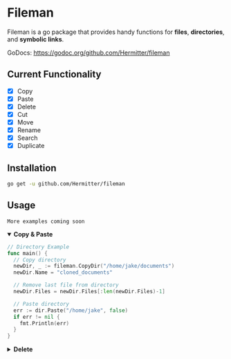 # Fileman

Fileman is a go package that provides handy functions for **files**, **directories**, and **symbolic links**.

GoDocs: https://godoc.org/github.com/Hermitter/fileman

## Current Functionality
- [x] Copy
- [x] Paste
- [x] Delete
- [x] Cut
- [x] Move
- [x] Rename
- [x] Search
- [x] Duplicate

## Installation
```bash
go get -u github.com/Hermitter/fileman
```

## Usage
`More examples coming soon`
<details open>
<summary><b>Copy & Paste</b></summary>

```go
// Directory Example
func main() {
  // Copy directory
  newDir, _ := fileman.CopyDir("/home/jake/documents")
  newDir.Name = "cloned_documents"

  // Remove last file from directory
  newDir.Files = newDir.Files[:len(newDir.Files)-1]

  // Paste directory
  err := dir.Paste("/home/jake", false)
  if err != nil {
    fmt.Println(err)
  }
}
```
</details>

<details close>
<summary><b>Delete</b></summary>

```go
func main(){
  err := fileman.Delete(/home/jake/documents/myFile.txt)
  if err != nil {
    fmt.Println(err)
  }
}
```
</details>

